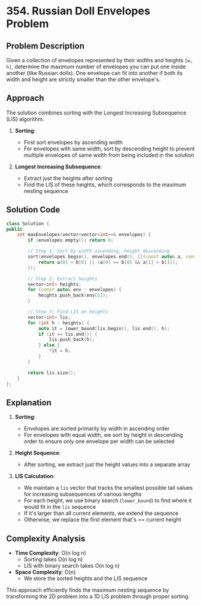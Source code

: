 # 354. Russian Doll Envelopes Problem

## Problem Description
Given a collection of envelopes represented by their widths and heights `[w, h]`, determine the maximum number of envelopes you can put one inside another (like Russian dolls). One envelope can fit into another if both its width and height are strictly smaller than the other envelope's.

## Approach
The solution combines sorting with the Longest Increasing Subsequence (LIS) algorithm:

1. **Sorting**: 
   - First sort envelopes by ascending width
   - For envelopes with same width, sort by descending height to prevent multiple envelopes of same width from being included in the solution

2. **Longest Increasing Subsequence**:
   - Extract just the heights after sorting
   - Find the LIS of these heights, which corresponds to the maximum nesting sequence

## Solution Code
```cpp
class Solution {
public:
    int maxEnvelopes(vector<vector<int>>& envelopes) {
        if (envelopes.empty()) return 0;

        // Step 1: Sort by width ascending, height descending
        sort(envelopes.begin(), envelopes.end(), [](const auto& a, const auto& b) {
            return a[0] < b[0] || (a[0] == b[0] && a[1] > b[1]);
        });

        // Step 2: Extract heights
        vector<int> heights;
        for (const auto& env : envelopes) {
            heights.push_back(env[1]);
        }

        // Step 3: Find LIS on heights
        vector<int> lis;
        for (int h : heights) {
            auto it = lower_bound(lis.begin(), lis.end(), h);
            if (it == lis.end()) {
                lis.push_back(h);
            } else {
                *it = h;
            }
        }

        return lis.size();
    }
};
```

## Explanation
1. **Sorting**:
   - Envelopes are sorted primarily by width in ascending order
   - For envelopes with equal width, we sort by height in descending order to ensure only one envelope per width can be selected

2. **Height Sequence**:
   - After sorting, we extract just the height values into a separate array

3. **LIS Calculation**:
   - We maintain a `lis` vector that tracks the smallest possible tail values for increasing subsequences of various lengths
   - For each height, we use binary search (`lower_bound`) to find where it would fit in the `lis` sequence
   - If it's larger than all current elements, we extend the sequence
   - Otherwise, we replace the first element that's >= current height

## Complexity Analysis
- **Time Complexity**: O(n log n)
  - Sorting takes O(n log n)
  - LIS with binary search takes O(n log n)
- **Space Complexity**: O(n)
  - We store the sorted heights and the LIS sequence

This approach efficiently finds the maximum nesting sequence by transforming the 2D problem into a 1D LIS problem through proper sorting.